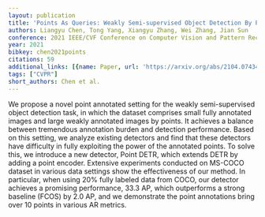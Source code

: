 ```yaml
---
layout: publication
title: 'Points As Queries: Weakly Semi-supervised Object Detection By Points'
authors: Liangyu Chen, Tong Yang, Xiangyu Zhang, Wei Zhang, Jian Sun
conference: 2021 IEEE/CVF Conference on Computer Vision and Pattern Recognition (CVPR)
year: 2021
bibkey: chen2021points
citations: 59
additional_links: [{name: Paper, url: 'https://arxiv.org/abs/2104.07434'}]
tags: ["CVPR"]
short_authors: Chen et al.
---
```

We propose a novel point annotated setting for the weakly semi-supervised
object detection task, in which the dataset comprises small fully annotated
images and large weakly annotated images by points. It achieves a balance
between tremendous annotation burden and detection performance. Based on this
setting, we analyze existing detectors and find that these detectors have
difficulty in fully exploiting the power of the annotated points. To solve
this, we introduce a new detector, Point DETR, which extends DETR by adding a
point encoder. Extensive experiments conducted on MS-COCO dataset in various
data settings show the effectiveness of our method. In particular, when using
20% fully labeled data from COCO, our detector achieves a promising
performance, 33.3 AP, which outperforms a strong baseline (FCOS) by 2.0 AP, and
we demonstrate the point annotations bring over 10 points in various AR
metrics.